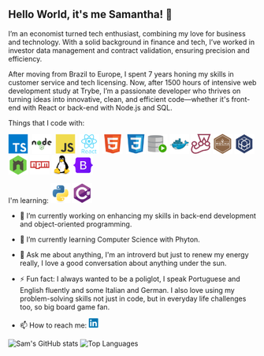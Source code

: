## Hello World, it's me Samantha! 👋

I’m an economist turned tech enthusiast, combining my love for business and technology. With a solid background in finance and tech, I’ve worked in investor data management and contract validation, ensuring precision and efficiency.

After moving from Brazil to Europe, I spent 7 years honing my skills in customer service and tech licensing. Now, after 1500 hours of intensive web development study at Trybe, I’m a passionate developer who thrives on turning ideas into innovative, clean, and efficient code—whether it's front-end with React or back-end with Node.js and SQL.

Things that I code with:

  <img src="https://github.com/devicons/devicon/blob/master/icons/typescript/typescript-original.svg" title="Typescript" alt="Typescript" width="40" height="40"/>&nbsp;
  <img src="https://github.com/devicons/devicon/blob/master/icons/nodejs/nodejs-original-wordmark.svg" title="Nodejs" alt="Nodejs" width="40" height="40"/>&nbsp;
  <img src="https://github.com/devicons/devicon/blob/master/icons/javascript/javascript-original.svg" title="JavaScript" alt="JavaScript" width="40" height="40"/>&nbsp;
  <img src="https://github.com/devicons/devicon/blob/master/icons/react/react-original-wordmark.svg" title="React" alt="React" width="40" height="40"/>&nbsp;
  <img src="https://github.com/devicons/devicon/blob/master/icons/html5/html5-original.svg" title="HTML5" alt="HTML" width="40" height="40"/>&nbsp;
  <img src="https://github.com/devicons/devicon/blob/master/icons/css3/css3-original.svg" title="CSS3" alt="CSS3" width="40" height="40"/>
  <img src="https://github.com/devicons/devicon/blob/master/icons/sqldeveloper/sqldeveloper-original.svg" title="SQL" alt="SQL" width="40" height="40"/>
 <img src="https://github.com/devicons/devicon/blob/master/icons/docker/docker-original.svg" title="Docker" alt="Docker" width="40" height="40"/>
 <img src="https://github.com/devicons/devicon/blob/master/icons/jest/jest-plain.svg" title="Jest" alt="Jest" width="40" height="40"/>
 <img src="https://github.com/devicons/devicon/blob/master/icons/mocha/mocha-plain.svg" title="Mocha" alt="Mocha" width="40" height="40"/>
  <img src="https://github.com/devicons/devicon/blob/master/icons/sequelize/sequelize-plain.svg" title="Sequelize" alt="Sequelize" width="40" height="40"/>
   <img src="https://github.com/devicons/devicon/blob/master/icons/nodemon/nodemon-original.svg" title="Nodemon" alt="Nodemon" width="40" height="40"/>
    <img src="https://github.com/devicons/devicon/blob/master/icons/npm/npm-original-wordmark.svg" title="NPM" alt="NPM" width="40" height="40"/>
      <img src="https://github.com/devicons/devicon/blob/master/icons/linux/linux-original.svg" title="Linux" alt="Linux" width="40" height="40"/>
       <img src="https://github.com/devicons/devicon/blob/master/icons/bootstrap/bootstrap-original.svg" title="Bootstrap" alt="Bootstrap" width="40" height="40"/>
    
  

 I'm learning:
  <img src="https://github.com/devicons/devicon/blob/master/icons/python/python-original.svg" title="CSHARP" alt="CSHARP" width="40" height="40"/>
    <img src="https://github.com/devicons/devicon/blob/master/icons/csharp/csharp-original.svg" title="CSHARP" alt="CSHARP" width="40" height="40"/>
 
- 🔭 I’m currently working on enhancing my skills in back-end development and object-oriented programming.
- 🌱 I’m currently learning Computer Science with Phyton.
- 💬 Ask me about anything, I'm an introverd but just to renew my energy really, I love a good conversation about anything under the sun. 
- ⚡ Fun fact: I always wanted to be a poliglot, I speak Portuguese and English fluently and some Italian and German. I also love using my problem-solving skills not just in code, but in everyday life challenges too, so big board game fan.

-  📫 How to reach me: <a href="https://www.linkedin.com/in/seuperfil/" target="_blank">
    <img src="https://github.com/devicons/devicon/blob/master/icons/linkedin/linkedin-original.svg" title="LinkedIn" alt="LinkedIn" width="20" height="20"/>
</a>

        
![Sam's GitHub stats](https://github-readme-stats.vercel.app/api?username=samantharsiqueira&show_icons=true&theme=radical)
    ![Top Languages](https://github-readme-stats.vercel.app/api/top-langs/?username=samantharsiqueira&layout=compact&theme=radical)



<!--
**samantharsiqueira/samantharsiqueira** is a ✨ _special_ ✨ repository because its `README.md` (this file) appears on your GitHub profile.

Here are some ideas to get you started:

- 🔭 I’m currently working on ...
- 🌱 I’m currently learning ...
- 👯 I’m looking to collaborate on ...
- 🤔 I’m looking for help with ...
- 💬 Ask me about ...
- 📫 How to reach me: ...
- 😄 Pronouns: ...
- ⚡ Fun fact: ...
-->
